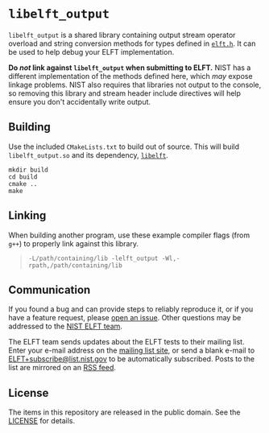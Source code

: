 `libelft_output`
================

`libelft_output` is a shared library containing output stream operator overload
and string conversion methods for types defined in [`elft.h`]. It can be used to
help debug your ELFT implementation.

**Do _not_ link against `libelft_output` when submitting to ELFT.** NIST has a
different implementation of the methods defined here, which _may_ expose linkage
problems. NIST also requires that libraries not output to the console, so
removing this library and stream header include directives will help ensure you
don't accidentally write output.

Building
--------
Use the included `CMakeLists.txt` to build out of source. This will build
`libelft_output.so` and its dependency, [`libelft`].

```
mkdir build
cd build
cmake ..
make
```

Linking
-------
When building another program, use these example compiler flags (from `g++`)
to properly link against this library.

> `-L/path/containing/lib -lelft_output -Wl,-rpath,/path/containing/lib`

Communication
-------------
If you found a bug and can provide steps to reliably reproduce it, or if you
have a feature request, please [open an issue]. Other questions may be addressed
to the [NIST ELFT team].

The ELFT team sends updates about the ELFT tests to their mailing list. Enter
your e-mail address on the [mailing list site], or send a blank e-mail to
ELFT+subscribe@list.nist.gov to be automatically subscribed. Posts to the list
are mirrored on an [RSS feed].

License
-------
The items in this repository are released in the public domain. See the
[LICENSE] for details.

[`libelft`]: https://github.com/usnistgov/elft/blob/master/elft_1_x/libelft
[`elft.h`]: https://github.com/usnistgov/elft/blob/master/elft_1_x/include/elft.h
[NIST ELFT team]: mailto:elft@nist.gov
[open an issue]: https://github.com/usnistgov/elft/issues
[mailing list site]: https://groups.google.com/a/list.nist.gov/forum/#!forum/elft/join
[RSS feed]: https://groups.google.com/a/list.nist.gov/forum/feed/elft/msgs/rss.xml
[LICENSE]: https://github.com/usnistgov/elft/blob/master/LICENSE.md
